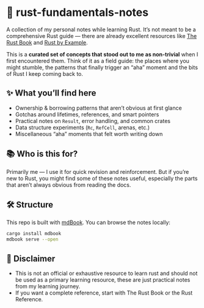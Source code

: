 # 🦀 rust-fundamentals-notes

A collection of my personal notes while learning Rust.
It’s not meant to be a comprehensive Rust guide — there are already excellent resources like [The Rust Book](https://doc.rust-lang.org/book/) and [Rust by Example](https://doc.rust-lang.org/rust-by-example/).

This is a **curated set of concepts that stood out to me as non-trivial** when I first encountered them.
Think of it as a field guide: the places where you might stumble, the patterns that finally trigger an “aha” moment and the bits of Rust I keep coming back to.

## ✨ What you’ll find here

- Ownership & borrowing patterns that aren’t obvious at first glance
- Gotchas around lifetimes, references, and smart pointers
- Practical notes on `Result`, error handling, and common crates
- Data structure experiments (`Rc`, `RefCell`, arenas, etc.)
- Miscellaneous “aha” moments that felt worth writing down

## 📚 Who is this for?

Primarily me — I use it for quick revision and reinforcement.
But if you’re new to Rust, you might find some of these notes useful, especially the parts that aren’t always obvious from reading the docs.

## 🛠 Structure

This repo is built with [mdBook](https://rust-lang.github.io/mdBook/).
You can browse the notes locally:

```bash
cargo install mdbook
mdbook serve --open
```

## 📝 Disclaimer

- This is not an official or exhaustive resource to learn rust and should not be used as a primary learning resource, these are just practical notes from my learning journey.
- If you want a complete reference, start with The Rust Book or the Rust Reference.
